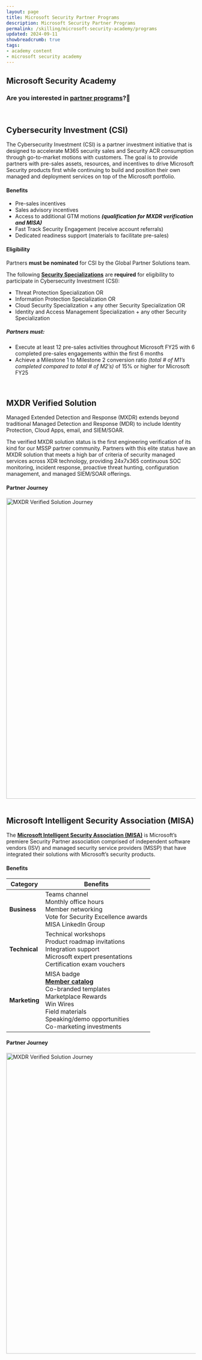```yaml
---
layout: page
title: Microsoft Security Partner Programs
description: Microsoft Security Partner Programs
permalink: /skilling/microsoft-security-academy/programs
updated: 2024-09-11
showbreadcrumb: true
tags: 
- academy content
- microsoft security academy
---
```


## Microsoft Security Academy

### Are you interested in [partner programs](https://www.microsoft.com/en-us/security/business/partnerships)?🤝


<div>&nbsp;</div>


## Cybersecurity Investment (CSI)

The Cybersecurity Investment (CSI) is a partner investment initiative that is designed to accelerate M365 security sales and Security ACR consumption through go-to-market motions with customers. The goal is to provide partners with pre-sales assets, resources, and incentives to drive Microsoft Security products first while continuing to build and position their own managed and deployment services on top of the Microsoft portfolio.

#### Benefits

- Pre-sales incentives
- Sales advisory incentives
- Access to additional GTM motions ***(qualification for MXDR verification and MISA)***
- Fast Track Security Engagement (receive account referrals)
- Dedicated readiness support (materials to facilitate pre-sales)

#### Eligibility

Partners **must be nominated** for CSI by the Global Partner Solutions team.

The following **[Security Specializations](/PartnerResources/skilling/microsoft-security-academy/specializations)** are **required** for eligibility to participate in Cybersecurity Investment (CSI):

- Threat Protection Specialization OR
- Information Protection Specialization OR
- Cloud Security Specialization + any other Security Specialization OR
- Identity and Access Management Specialization + any other Security Specialization

##### Partners must:

- Execute at least 12 pre-sales activities throughout Microsoft FY25 with 6 completed pre-sales engagements within the first 6 months
- Achieve a Milestone 1 to Milestone 2 conversion ratio *(total # of M1’s completed compared to total # of M2’s)* of 15% or higher for Microsoft FY25


<div>&nbsp;</div>


## MXDR Verified Solution

Managed Extended Detection and Response (MXDR) extends beyond traditional Managed Detection and Response (MDR) to include Identity Protection, Cloud Apps, email, and SIEM/SOAR.

The verified MXDR solution status is the first engineering verification of its kind for our MSSP partner community. Partners with this elite status have an MXDR solution that meets a high bar of criteria of security managed services across XDR technology, providing 24x7x365 continuous SOC monitoring, incident response, proactive threat hunting, configuration management, and managed SIEM/SOAR offerings.

#### Partner Journey

<img src="{{ site.baseurl }}/assets/msa/Screenshot 2024-09-10 160531.png" alt="MXDR Verified Solution Journey" width="800">


<div>&nbsp;</div>


## Microsoft Intelligent Security Association (MISA)

The **[Microsoft Intelligent Security Association (MISA)](https://www.microsoft.com/en-us/security/business/intelligent-security-association)** is Microsoft’s premiere Security Partner association comprised of independent software vendors (ISV) and managed security service providers (MSSP) that have integrated their solutions with Microsoft’s security products.

#### Benefits

| **Category** | **Benefits** |
|--------------|--------------|
| **Business** | Teams channel<br>Monthly office hours<br>Member networking<br>Vote for Security Excellence awards<br>MISA LinkedIn Group |
| **Technical** | Technical workshops<br>Product roadmap invitations<br>Integration support<br>Microsoft expert presentations<br>Certification exam vouchers |
| **Marketing** | MISA badge<br>**[Member catalog](https://www.microsoft.com/misapartnercatalog)**<br>Co-branded templates<br>Marketplace Rewards<br>Win Wires<br>Field materials<br>Speaking/demo opportunities<br>Co-marketing investments |

#### Partner Journey

<img src="{{ site.baseurl }}/assets/msa/MISA Partner Journey.png" alt="MXDR Verified Solution Journey" width="800">